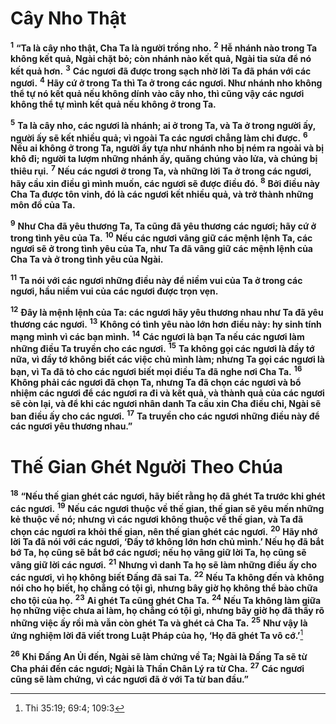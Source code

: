 # Cây Nho Thật
<sup><b>1</b></sup> **“Ta là cây nho thật, Cha Ta là người trồng nho.** <sup><b>2</b></sup> **Hễ nhánh nào trong Ta không kết quả, Ngài chặt bỏ; còn nhánh nào kết quả, Ngài tỉa sửa để nó kết quả hơn.** <sup><b>3</b></sup> **Các ngươi đã được trong sạch nhờ lời Ta đã phán với các ngươi.** <sup><b>4</b></sup> **Hãy cứ ở trong Ta thì Ta ở trong các ngươi. Như nhánh nho không thể tự nó kết quả nếu không dính vào cây nho, thì cũng vậy các ngươi không thể tự mình kết quả nếu không ở trong Ta.**

<sup><b>5</b></sup> **Ta là cây nho, các ngươi là nhánh; ai ở trong Ta, và Ta ở trong người ấy, người ấy sẽ kết nhiều quả; vì ngoài Ta các ngươi chẳng làm chi được.** <sup><b>6</b></sup> **Nếu ai không ở trong Ta, người ấy tựa như nhánh nho bị ném ra ngoài và bị khô đi; người ta lượm những nhánh ấy, quăng chúng vào lửa, và chúng bị thiêu rụi.** <sup><b>7</b></sup> **Nếu các ngươi ở trong Ta, và những lời Ta ở trong các ngươi, hãy cầu xin điều gì mình muốn, các ngươi sẽ được điều đó.** <sup><b>8</b></sup> **Bởi điều này Cha Ta được tôn vinh, đó là các ngươi kết nhiều quả, và trở thành những môn đồ của Ta.**

<sup><b>9</b></sup> **Như Cha đã yêu thương Ta, Ta cũng đã yêu thương các ngươi; hãy cứ ở trong tình yêu của Ta.** <sup><b>10</b></sup> **Nếu các ngươi vâng giữ các mệnh lệnh Ta, các ngươi sẽ ở trong tình yêu của Ta, như Ta đã vâng giữ các mệnh lệnh của Cha Ta và ở trong tình yêu của Ngài.**

<sup><b>11</b></sup> **Ta nói với các ngươi những điều này để niềm vui của Ta ở trong các ngươi, hầu niềm vui của các ngươi được trọn vẹn.**

<sup><b>12</b></sup> **Đây là mệnh lệnh của Ta: các ngươi hãy yêu thương nhau như Ta đã yêu thương các ngươi.** <sup><b>13</b></sup> **Không có tình yêu nào lớn hơn điều này: hy sinh tính mạng mình vì các bạn mình.** <sup><b>14</b></sup> **Các ngươi là bạn Ta nếu các ngươi làm những điều Ta truyền cho các ngươi.** <sup><b>15</b></sup> **Ta không gọi các ngươi là đầy tớ nữa, vì đầy tớ không biết các việc chủ mình làm; nhưng Ta gọi các ngươi là bạn, vì Ta đã tỏ cho các ngươi biết mọi điều Ta đã nghe nơi Cha Ta.** <sup><b>16</b></sup> **Không phải các ngươi đã chọn Ta, nhưng Ta đã chọn các ngươi và bổ nhiệm các ngươi để các ngươi ra đi và kết quả, và thành quả của các ngươi sẽ còn lại, và để khi các ngươi nhân danh Ta cầu xin Cha điều chi, Ngài sẽ ban điều ấy cho các ngươi.** <sup><b>17</b></sup> **Ta truyền cho các ngươi những điều này để các ngươi yêu thương nhau.”**

# Thế Gian Ghét Người Theo Chúa
<sup><b>18</b></sup> **“Nếu thế gian ghét các ngươi, hãy biết rằng họ đã ghét Ta trước khi ghét các ngươi.** <sup><b>19</b></sup> **Nếu các ngươi thuộc về thế gian, thế gian sẽ yêu mến những kẻ thuộc về nó; nhưng vì các ngươi không thuộc về thế gian, và Ta đã chọn các ngươi ra khỏi thế gian, nên thế gian ghét các ngươi.** <sup><b>20</b></sup> **Hãy nhớ lời Ta đã nói với các ngươi, ‘Đầy tớ không lớn hơn chủ mình.’ Nếu họ đã bắt bớ Ta, họ cũng sẽ bắt bớ các ngươi; nếu họ vâng giữ lời Ta, họ cũng sẽ vâng giữ lời các ngươi.** <sup><b>21</b></sup> **Nhưng vì danh Ta họ sẽ làm những điều ấy cho các ngươi, vì họ không biết Đấng đã sai Ta.** <sup><b>22</b></sup> **Nếu Ta không đến và không nói cho họ biết, họ chẳng có tội gì, nhưng bây giờ họ không thể bào chữa cho tội của họ.** <sup><b>23</b></sup> **Ai ghét Ta cũng ghét Cha Ta.** <sup><b>24</b></sup> **Nếu Ta không làm giữa họ những việc chưa ai làm, họ chẳng có tội gì, nhưng bây giờ họ đã thấy rõ những việc ấy rồi mà vẫn còn ghét Ta và ghét cả Cha Ta.** <sup><b>25</b></sup> **Như vậy là ứng nghiệm lời đã viết trong Luật Pháp của họ, ‘Họ đã ghét Ta vô cớ.’**[^1-975245ad-3db9-482a-bee6-d954b3f89c9b]

<sup><b>26</b></sup> **Khi Đấng An Ủi đến, Ngài sẽ làm chứng về Ta; Ngài là Đấng Ta sẽ từ Cha phái đến các ngươi; Ngài là Thần Chân Lý ra từ Cha.** <sup><b>27</b></sup> **Các ngươi cũng sẽ làm chứng, vì các ngươi đã ở với Ta từ ban đầu.”**

[^1-975245ad-3db9-482a-bee6-d954b3f89c9b]: Thi 35:19; 69:4; 109:3